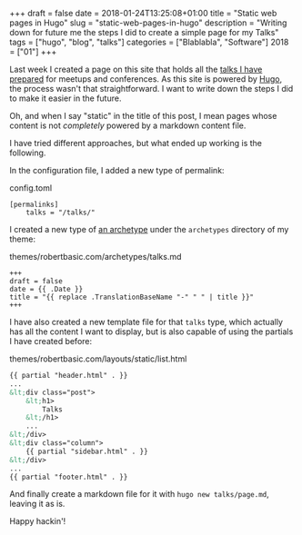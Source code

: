 +++
draft = false
date = 2018-01-24T13:25:08+01:00
title = "Static web pages in Hugo"
slug = "static-web-pages-in-hugo"
description = "Writing down for future me the steps I did to create a simple page for my Talks"
tags = ["hugo", "blog", "talks"]
categories = ["Blablabla", "Software"]
2018 = ["01"]
+++

Last week I created a page on this site that holds all the [talks I have prepared](/talks/) for meetups and conferences. As this site is powered by [Hugo](https://gohugo.io/), the process wasn't that straightforward. I want to write down the steps I did to make it easier in the future.

Oh, and when I say "static" in the title of this post, I mean pages whose content is not *completely* powered by a markdown content file.

I have tried different approaches, but what ended up working is the following.

In the configuration file, I added a new type of permalink:

<div class="filename">config.toml</div>

``` text
[permalinks]
    talks = "/talks/"
```

I created a new type of [an archetype](https://gohugo.io/content-management/archetypes/) under the `archetypes` directory of my theme:

<div class="filename">themes/robertbasic.com/archetypes/talks.md</div>

``` text
+++
draft = false
date = {{ .Date }}
title = "{{ replace .TranslationBaseName "-" " " | title }}"
+++
```

I have also created a new template file for that `talks` type, which actually has all the content I want to display, but is also capable of using the partials I have created before:

<div class="filename">themes/robertbasic.com/layouts/static/list.html</div>

``` html
{{ partial "header.html" . }}
...
&lt;div class="post">
    &lt;h1>
        Talks
    &lt;/h1>
    ...
&lt;/div>
&lt;div class="column">
    {{ partial "sidebar.html" . }}
&lt;/div>
...
{{ partial "footer.html" . }}
```

And finally create a markdown file for it with `hugo new talks/page.md`, leaving it as is.

Happy hackin'!
